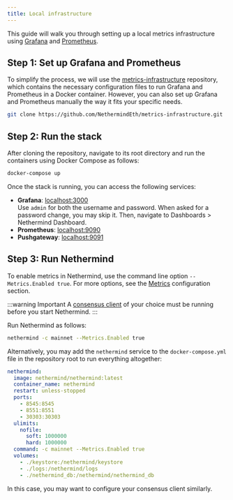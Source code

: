 ```yaml
---
title: Local infrastructure
---
```


This guide will walk you through setting up a local metrics infrastructure using [Grafana](https://grafana.com) and [Prometheus](https://prometheus.io).

## Step 1: Set up Grafana and Prometheus

To simplify the process, we will use the [metrics-infrastructure](https://github.com/NethermindEth/metrics-infrastructure) repository, which contains the necessary configuration files to run Grafana and Prometheus in a Docker container. However, you can also set up Grafana and Prometheus manually the way it fits your specific needs.

```bash
git clone https://github.com/NethermindEth/metrics-infrastructure.git
```

## Step 2: Run the stack

After cloning the repository, navigate to its root directory and run the containers using Docker Compose as follows:

```bash
docker-compose up
```

Once the stack is running, you can access the following services:

- **Grafana**: [localhost:3000](http://localhost:3000)\
  Use `admin` for both the username and password. When asked for a password change, you may skip it. Then, navigate to Dashboards > Nethermind Dashboard.
- **Prometheus**: [localhost:9090](http://localhost:9090)
- **Pushgateway**: [localhost:9091](http://localhost:9091)

## Step 3: Run Nethermind

To enable metrics in Nethermind, use the command line option `--Metrics.Enabled true`. For more options, see the [Metrics](../../fundamentals/configuration.md#metrics) configuration section.

:::warning Important
A [consensus client](../../get-started/consensus-clients.md) of your choice must be running before you start Nethermind.
:::

Run Nethermind as follows:

```bash
nethermind -c mainnet --Metrics.Enabled true
```

Alternatively, you may add the `nethermind` service to the `docker-compose.yml` file in the repository root to run everything altogether:

```yaml title="docker-compose.yml"
nethermind:
  image: nethermind/nethermind:latest
  container_name: nethermind
  restart: unless-stopped
  ports:
    - 8545:8545
    - 8551:8551
    - 30303:30303
  ulimits:
    nofile:
      soft: 1000000
      hard: 1000000
  command: -c mainnet --Metrics.Enabled true
  volumes:
    - ./keystore:/nethermind/keystore
    - ./logs:/nethermind/logs
    - ./nethermind_db:/nethermind/nethermind_db
```

In this case, you may want to configure your consensus client similarly.